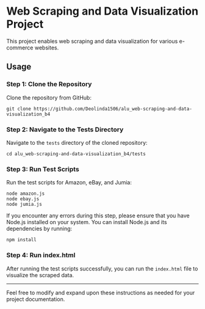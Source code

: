 # Web Scraping and Data Visualization Project

This project enables web scraping and data visualization for various e-commerce websites.

## Usage

### Step 1: Clone the Repository

Clone the repository from GitHub:

```
git clone https://github.com/Deolinda1506/alu_web-scraping-and-data-visualization_b4
```

### Step 2: Navigate to the Tests Directory

Navigate to the `tests` directory of the cloned repository:

```
cd alu_web-scraping-and-data-visualization_b4/tests
```

### Step 3: Run Test Scripts

Run the test scripts for Amazon, eBay, and Jumia:

```
node amazon.js
node ebay.js
node jumia.js
```

If you encounter any errors during this step, please ensure that you have Node.js installed on your system. You can install Node.js and its dependencies by running:

```
npm install
```

### Step 4: Run index.html

After running the test scripts successfully, you can run the `index.html` file to visualize the scraped data.

---

Feel free to modify and expand upon these instructions as needed for your project documentation.